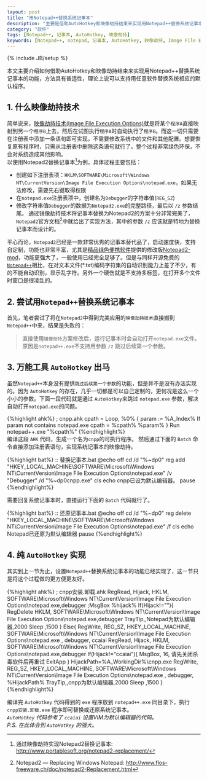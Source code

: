 ```yaml
---
layout: post
title: "用Notepad++替换系统记事本"
description: "主要是借助AutoHotkey和映像劫持结束来实现用Notepad++替换系统记事本的功能，方法具有普适性，理论上说可以支持用任意软件替换系统相应的默认程序。"
category: "软件"
tags: [Notepad++, 记事本, AutoHotkey, 映像劫持]
keywords: [Notepad++, notepad, 记事本, AutoHotkey, 映像劫持, Image File Execution Options, vim, notepad2]
---
```

{% include JB/setup %}

本文主要介绍如何借助AutoHotkey和映像劫持结束来实现用Notepad++替换系统记事本的功能，方法具有普适性，理论上说可以支持用任意软件替换系统相应的默认程序。

## 1. 什么映像劫持技术
简单说来，[映像劫持技术(Image File Execution Options)](http://baike.baidu.com/view/1296399.htm)就是将某个`程序A`直接映射到另一个`程序B`上去，然后在试图执行`程序A`时自动执行了`程序B`。而这一切只需要在注册表中添加一条语句即可实现，不需要修改系统中的文件和其他配置。想要恢复原有程序时，只需从注册表中删除这条语句就行了。整个过程非常绿色环保，不会对系统造成其他影响。  
以使用Notepad2替换记事本[^portablesoft]为例，具体过程主要包括：
  
+ 创建如下注册表项：`HKLM\SOFTWARE\Microsoft\Windows NT\CurrentVersion\Image File Execution Options\notepad.exe`，如果无法修改，需要先右键取得权限  
+ 在`notepad.exe`注册表项中，创建名为`Debugger`的字符串值(`REG_SZ`)  
+ 修改字符串值`Debugger`的数据为`Notepad2.exe`的完整路径，最后以 `/z` 参数结尾。
通过镜像劫持技术将记事本替换为Notepad2的方案十分非常完美了，`Notepad2`官方文档[^notepad2]中就给出了实现方法，其中的参数 `/z` 应该就是特地为替换记事本而设计的。  

平心而论，`Notepad2`已经是一款非常优秀的记事本替代品了，启动速度快，支持自定制，功能也非常丰富，尤其是[精品绿色便携软件](http://www.portablesoft.org)提供的修改版[Notepad2-mod](http://www.portablesoft.org/notepad2-replacement/)，功能更强大了，一般使用已经完全足够了。但是与同样开源免费的[`Notepad++`](http://notepad-plus-plus.org)相比，在对文本文件(*.txt)编码字符集的自动识别能力上差了不少，有的不能自动识别，显示乱字符。另外一个硬伤就是不支持多标签，在打开多个文件时窗口是很凌乱的。

## 2. 尝试用`Notepad++`替换系统记事本
首先，笔者尝试了将在`Notepad2`中得到完美应用的`映像劫持技术`直接搬到`Notepad++`中来，结果是失败的：  

> 直接使用`镜像劫持`方案修改后，运行记事本时会自动打开`notepad.exe`文件。原因是`notepad++.exe`不支持用参数 `/z` 跳过后续第一个参数。

## 3. 万能工具 `AutoHotkey` 出马
虽然`Notepad++`本身没有提供`跳过后续第一个参数`的功能，但是并不是没有办法实现的。因为 `AutoHotkey` 的存在，几乎一切都是可以自己定制的，更何况是这么一个小小的参数。下面一段代码就是通过 `AutoHotkey`来跳过 `notepad.exe` 参数，解决自动打开`notepad.exe`的问题。

{%highlight ahk%}
; cnpp.ahk
cpath =
Loop, %0%
{
    param := %A_Index%
    If param not contains notepad.exe
    cpath = %cpath% %param%
}
Run notepad++.exe "%cpath%"
{%endhighlight%}  
编译这段 `AHK` 代码，生成一个名为`cnpp`的可执行程序。 然后通过下面的 `Batch` 命令直接添加注册表语句，实现系统记事本的映像劫持。

{%highlight bat%}
:: 替换记事本.bat
@echo off
cd /d "%~dp0"
reg add "HKEY_LOCAL_MACHINE\SOFTWARE\Microsoft\Windows NT\CurrentVersion\Image File Execution Options\notepad.exe" /v "Debugger" /d "%~dp0cnpp.exe"
cls
echo cnpp已设为默认编辑器。
pause
{%endhighlight%}

需要回复系统记事本时，直接运行下面的 `Batch` 代码就行了。

{%highlight bat%}
:: 还原记事本.bat
@echo off
cd /d "%~dp0"
reg delete "HKEY_LOCAL_MACHINE\SOFTWARE\Microsoft\Windows NT\CurrentVersion\Image File Execution Options\notepad.exe" /f
cls
echo Notepad已还原为默认编辑器
pause
{%endhighlight%}

## 4. 纯 `AutoHotkey` 实现
其实到上一节为止，设置`Notepad++`替换系统记事本的功能已经实现了，这一节只是将这个过程做的更方便更友好。

{%highlight ahk%}
; cnpp安装.卸载.ahk
RegRead, Hijack, HKLM, SOFTWARE\Microsoft\Windows NT\CurrentVersion\Image File Execution Options\notepad.exe,debugger
;MsgBox %hijack%
If(Hijack!=""){
	RegDelete HKLM, SOFTWARE\Microsoft\Windows NT\CurrentVersion\Image File Execution Options\notepad.exe,debugger
	TrayTip,,Notepad为默认编辑器,2000
	Sleep ,1500
	}
Else{
	RegWrite, REG_SZ, HKEY_LOCAL_MACHINE, SOFTWARE\Microsoft\Windows NT\CurrentVersion\Image File Execution Options\notepad.exe , debugger, ccaiai
	RegRead, Hijack, HKLM, SOFTWARE\Microsoft\Windows NT\CurrentVersion\Image File Execution Options\notepad.exe,debugger
	If(Hijack!="ccaiai"){
	MsgBox, 16, 请先关闭杀毒软件后再重试
	ExitApp
	}
	HijackPath=%A_WorkingDir%\cnpp.exe
	RegWrite, REG_SZ, HKEY_LOCAL_MACHINE, SOFTWARE\Microsoft\Windows NT\CurrentVersion\Image File Execution Options\notepad.exe , debugger, %HijackPath%
	TrayTip,,cnpp为默认编辑器,2000
	Sleep ,1500
}
{%endhighlight%}  

编译完 `AutoHotkey` 代码得到的 `exe` 程序放到 `notepad++.exe` 同目录下，执行  `cnpp安装.卸载.exe` 程序即可替换或还原系统记事本。  
*`AutoHotkey` 代码参考了 `ccaiai` 设置VIM为默认编辑器的代码。*  
*P.S. 在此体会到 `AutoHotkey` 的强大。*

[^portablesoft]: 通过映像劫持实现Notepad2替换记事本: <http://www.portablesoft.org/notepad2-replacement/>
[^notepad2]: Notepad2 ― Replacing Windows Notepad: <http://www.flos-freeware.ch/doc/notepad2-Replacement.html>